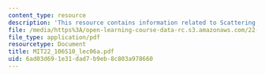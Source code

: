 ```yaml
---
content_type: resource
description: 'This resource contains information related to Scattering laws / SANS. '
file: /media/https%3A/open-learning-course-data-rc.s3.amazonaws.com/22-106-neutron-interactions-and-applications-spring-2010/6ad03d691e31dad7b9eb8c803a978660_MIT22_106S10_lec06a.pdf
file_type: application/pdf
resourcetype: Document
title: MIT22_106S10_lec06a.pdf
uid: 6ad03d69-1e31-dad7-b9eb-8c803a978660
---
```

